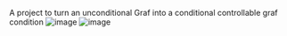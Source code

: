 A project to turn an unconditional Graf into a conditional controllable graf
condition
![image](https://github.com/user-attachments/assets/d66cd589-2809-440b-90cc-0fe95c3f25aa) ![image](https://github.com/user-attachments/assets/c9a51a9f-dad1-49f6-b0c2-08a9a09884d2)
